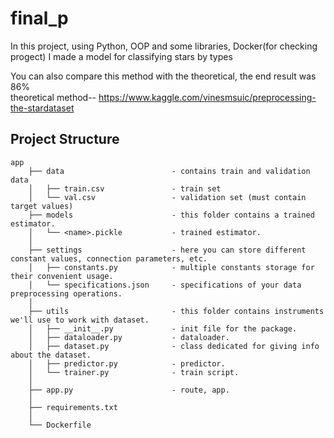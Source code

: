 # final_p

    
   
In this project, using Python, OOP and some libraries, Docker(for checking progect) I made a model for classifying stars by types


You can also compare this method with the theoretical, the end result was 86%    
theoretical method-- https://www.kaggle.com/vinesmsuic/preprocessing-the-stardataset
## Project Structure
```
app
    ├── data                        - contains train and validation data
    │   ├── train.csv               - train set 
    │   └── val.csv                 - validation set (must contain target values)
    ├── models                      - this folder contains a trained estimator.
    │   └── <name>.pickle           - trained estimator. 
    │
    ├── settings                    - here you can store different constant values, connection parameters, etc.
    │   ├── constants.py            - multiple constants storage for their convenient usage.
    │   └── specifications.json     - specifications of your data preprocessing operations.   
    │   
    ├── utils                       - this folder contains instruments we'll use to work with dataset.
    │   ├── __init__.py             - init file for the package. 
    │   ├── dataloader.py           - dataloader. 
    │   ├── dataset.py              - class dedicated for giving info about the dataset.
    │   ├── predictor.py            - predictor.
    │   └── trainer.py              - train script.
    │ 
    ├── app.py                      - route, app.
    │
    ├── requirements.txt
    │
    └── Dockerfile
```
  

